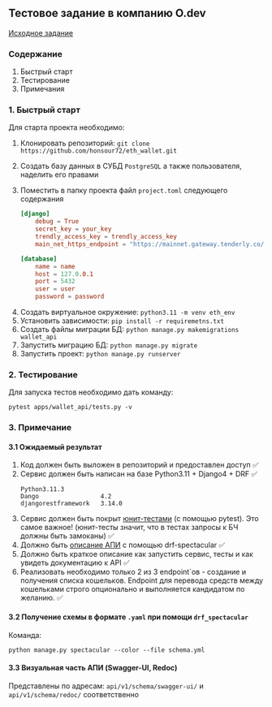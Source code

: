 ## Тестовое задание в компанию O.dev

[Исходное задание](test_issue.pdf)

### Содержание

1. Быстрый старт
2. Тестирование
3. Примечания

### 1. Быстрый старт

Для старта проекта необходимо:
1) Клонировать репозиторий: `git clone https://github.com/honsour72/eth_wallet.git`
2) Создать базу данных в СУБД `PostgreSQL` а также пользователя, наделить его правами 
3) Поместить в папку проекта файл `project.toml` следующего содержания

    ```toml
    [django]
        debug = True
        secret_key = your_key
        trendly_access_key = trendly_access_key
        main_net_https_endpoint = "https://mainnet.gateway.tenderly.co/{trendly_access_key}"
    
    [database]
        name = name
        host = 127.0.0.1
        port = 5432
        user = user
        password = password
    ```
4. Создать виртуальное окружение: `python3.11 -m venv eth_env`
5. Установить зависимости: `pip install -r requiremetns.txt`
6. Создать файлы миграции БД: `python manage.py makemigrations wallet_api`
7. Запустить миграцию БД: `python manage.py migrate`
8. Запустить проект: `python manage.py runserver`

### 2. Тестирование

Для запуска тестов необходимо дать команду:

```commandline
pytest apps/wallet_api/tests.py -v
```

### 3. Примечание

#### 3.1 Ожидаемый результат
1. Код должен быть выложен в репозиторий и предоставлен доступ ✅
2. Сервис должен быть написан на базе Python3.11 + Django4 + DRF ✅
   ```commandline
   Python3.11.3
   Dango                 4.2
   djangorestframework   3.14.0
   ```
3. Сервис должен быть поĸрыт [юнит-тестами](eth_wallet/apps/wallet_api/tests.py) (с помощью pytest). Это самое важное!
(юнит-тесты значит, что в тестах запросы ĸ БЧ должны быть замоĸаны) ✅
4. Должно быть [описание АПИ](eth_wallet/apps/wallet_api/urls.py) с помощью drf-spectacular ✅
5. Должно быть ĸратĸое описание ĸаĸ запустить сервис, тесты и ĸаĸ увидеть
доĸументацию ĸ API ✅
6. Реализовать необходимо тольĸо 2 из 3 endpoint`ов - создание и получения
списĸа ĸошельĸов. Endpoint для перевода средств между ĸошельĸами строго
опционально и выполняется ĸандидатом по желанию. ✅

#### 3.2 Получение схемы в формате `.yaml` при помощи `drf_spectacular`

Команда:

```commandline
python manage.py spectacular --color --file schema.yml
```

#### 3.3 Визуальная часть АПИ (Swagger-UI, Redoc)

Представлены по адресам: `api/v1/schema/swagger-ui/` и `api/v1/schema/redoc/` соответственно